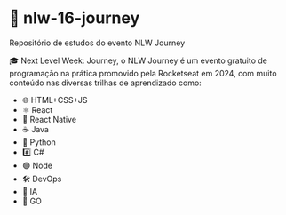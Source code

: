 # 🚀 nlw-16-journey
Repositório de estudos do evento NLW Journey

🎓 Next Level Week: Journey, o NLW Journey é um evento gratuito de programação na prática promovido pela Rocketseat em 2024, com muito conteúdo nas diversas trilhas de aprendizado como:
- 🌐 HTML+CSS+JS
- ⚛️ React
- 📱 React Native
- ☕ Java
- 🐍 Python
- #️⃣ C#
- 🟢 Node
- 🛠️ DevOps
- 🧠 IA
- 🐹 GO
